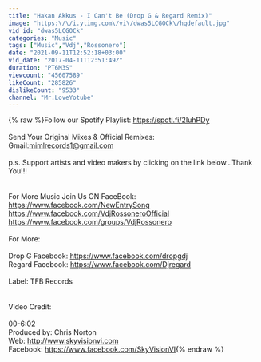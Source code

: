 ```yaml
---
title: "Hakan Akkus - I Can't Be (Drop G & Regard Remix)"
image: "https:\/\/i.ytimg.com\/vi\/dwas5LCGOCk\/hqdefault.jpg"
vid_id: "dwas5LCGOCk"
categories: "Music"
tags: ["Music","Vdj","Rossonero"]
date: "2021-09-11T12:52:18+03:00"
vid_date: "2017-04-11T12:51:49Z"
duration: "PT6M3S"
viewcount: "45607589"
likeCount: "285826"
dislikeCount: "9533"
channel: "Mr.LoveYotube"
---
```

{% raw %}Follow our Spotify Playlist: <a rel="nofollow" target="blank" href="https://spoti.fi/2IuhPDy">https://spoti.fi/2IuhPDy</a><br /><br />Send Your Original Mixes &amp; Official Remixes: Gmail:mimlrecords1@gmail.com<br /><br />p.s. Support artists and video makers by clicking on the link below...Thank You!!!<br /><br /><br />For More Music Join Us ON FaceBook:<br /><a rel="nofollow" target="blank" href="https://www.facebook.com/NewEntrySong">https://www.facebook.com/NewEntrySong</a><br /><a rel="nofollow" target="blank" href="https://www.facebook.com/VdjRossoneroOfficial">https://www.facebook.com/VdjRossoneroOfficial</a><br /><a rel="nofollow" target="blank" href="https://www.facebook.com/groups/VdjRossonero">https://www.facebook.com/groups/VdjRossonero</a><br /><br />For More:<br /><br />Drop G Facebook: <a rel="nofollow" target="blank" href="https://www.facebook.com/dropgdj">https://www.facebook.com/dropgdj</a><br />Regard Facebook: <a rel="nofollow" target="blank" href="https://www.facebook.com/Djregard">https://www.facebook.com/Djregard</a><br /><br />Label: TFB Records<br /><br /><br />Video Credit:<br /><br />00-6:02<br />Produced by: Chris Norton <br />Web: <a rel="nofollow" target="blank" href="http://www.skyvisionvi.com">http://www.skyvisionvi.com</a><br />Facebook: <a rel="nofollow" target="blank" href="https://www.facebook.com/SkyVisionVI">https://www.facebook.com/SkyVisionVI</a>{% endraw %}
